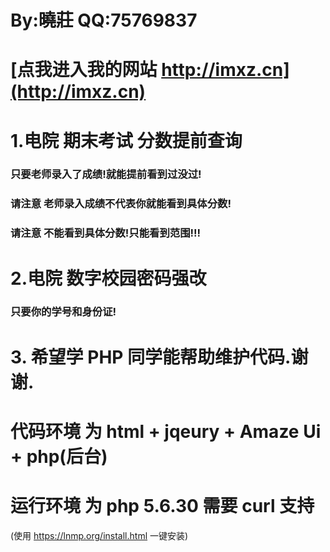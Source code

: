 # By:曉莊 QQ:75769837

# [点我进入我的网站   http://imxz.cn](http://imxz.cn)

# 1.电院 期末考试 分数提前查询

### 只要老师录入了成绩!就能提前看到过没过!   
### 请注意 老师录入成绩不代表你就能看到具体分数!   
### 请注意 不能看到具体分数!只能看到范围!!!      

# 2.电院 数字校园密码强改

### 只要你的学号和身份证!   

# 3. 希望学 PHP 同学能帮助维护代码.谢谢.

# 代码环境 为 html + jqeury + Amaze Ui + php(后台)
# 运行环境 为 php 5.6.30 需要 curl 支持    
(使用 https://lnmp.org/install.html 一键安装)
